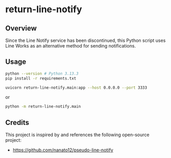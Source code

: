 # return-line-notify

## Overview

Since the Line Notify service has been discontinued, this Python script uses Line Works as an alternative method for sending notifications.

## Usage

```sh
python --version # Python 3.13.3
pip install -r requirements.txt
```

```sh
uvicorn return-line-notify.main:app --host 0.0.0.0 --port 3333
```

or

```sh
python -m return-line-notify.main
```

## Credits

This project is inspired by and references the following open-source project:

- <https://github.com/nanato12/pseudo-line-notify>
